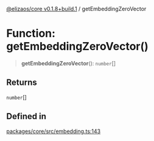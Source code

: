 [@elizaos/core v0.1.8+build.1](../index.md) / getEmbeddingZeroVector

# Function: getEmbeddingZeroVector()

> **getEmbeddingZeroVector**(): `number`[]

## Returns

`number`[]

## Defined in

[packages/core/src/embedding.ts:143](https://github.com/Vicolee/riddleculous-ai-agent/blob/main/packages/core/src/embedding.ts#L143)
